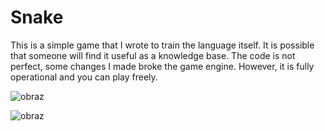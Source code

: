 # Snake

This is a simple game that I wrote to train the language itself. 
It is possible that someone will find it useful as a knowledge base. 
The code is not perfect, some changes I made broke the game engine. 
However, it is fully operational and you can play freely.

![obraz](https://user-images.githubusercontent.com/83815021/219115097-9b8d144a-a1fc-497e-8d6b-07c05f4514ed.png)

![obraz](https://user-images.githubusercontent.com/83815021/219115029-ed282643-67b2-4c3f-9a22-6d4b7da47ddb.png)
